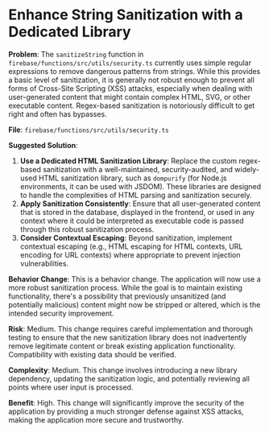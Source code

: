 # Enhance String Sanitization with a Dedicated Library

**Problem**: The `sanitizeString` function in `firebase/functions/src/utils/security.ts` currently uses simple regular expressions to remove dangerous patterns from strings. While this provides a basic level of sanitization, it is generally not robust enough to prevent all forms of Cross-Site Scripting (XSS) attacks, especially when dealing with user-generated content that might contain complex HTML, SVG, or other executable content. Regex-based sanitization is notoriously difficult to get right and often has bypasses.

**File**: `firebase/functions/src/utils/security.ts`

**Suggested Solution**:
1. **Use a Dedicated HTML Sanitization Library**: Replace the custom regex-based sanitization with a well-maintained, security-audited, and widely-used HTML sanitization library, such as `dompurify` (for Node.js environments, it can be used with JSDOM). These libraries are designed to handle the complexities of HTML parsing and sanitization securely.
2. **Apply Sanitization Consistently**: Ensure that all user-generated content that is stored in the database, displayed in the frontend, or used in any context where it could be interpreted as executable code is passed through this robust sanitization process.
3. **Consider Contextual Escaping**: Beyond sanitization, implement contextual escaping (e.g., HTML escaping for HTML contexts, URL encoding for URL contexts) where appropriate to prevent injection vulnerabilities.

**Behavior Change**: This is a behavior change. The application will now use a more robust sanitization process. While the goal is to maintain existing functionality, there's a possibility that previously unsanitized (and potentially malicious) content might now be stripped or altered, which is the intended security improvement.

**Risk**: Medium. This change requires careful implementation and thorough testing to ensure that the new sanitization library does not inadvertently remove legitimate content or break existing application functionality. Compatibility with existing data should be verified.

**Complexity**: Medium. This change involves introducing a new library dependency, updating the sanitization logic, and potentially reviewing all points where user input is processed.

**Benefit**: High. This change will significantly improve the security of the application by providing a much stronger defense against XSS attacks, making the application more secure and trustworthy.